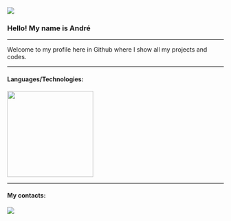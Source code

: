 <div> <a href="https://www.linkedin.com/in/luizandrebc/" target="_blank"><img src="https://img.shields.io/badge/-LinkedIn-%230077B5?style=for-the-badge&logo=linkedin&logoColor=white" target="_blank"></a>   </div>  

<p></p>
  
### Hello! My name is André
________________________________________________________________________________________________________________________________________________________________________

<p></p>

Welcome to my profile here in Github where I show all my projects and codes.
________________________________________________________________________________________________________________________________________________________________________
<p></p>

#### Languages/Technologies:
<img src="icons/Python-Dark.svg](https://user-images.githubusercontent.com/25181517/183423507-c056a6f9-1ba8-4312-a350-19bcbc5a8697.png" width="200" />

________________________________________________________________________________________________________________________________________________________________________
#### My contacts:
<div> <a href="https://www.linkedin.com/in/luizandrebc/" target="_blank"><img src="https://img.shields.io/badge/-LinkedIn-%230077B5?style=for-the-badge&logo=linkedin&logoColor=white" target="_blank"></a>   </div>  
